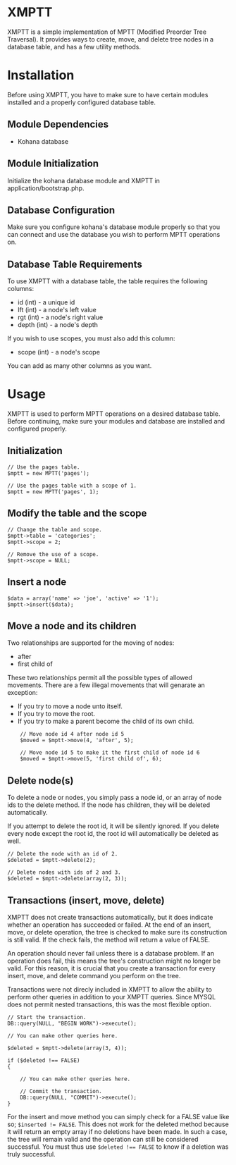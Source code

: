 # XMPTT

XMPTT is a simple implementation of MPTT (Modified Preorder Tree Traversal). It provides ways to create, move, and delete tree nodes in a database table, and has a few utility methods.

# Installation

Before using XMPTT, you have to make sure to have certain modules installed and a properly configured database table.

## Module Dependencies

 - Kohana database

## Module Initialization

Initialize the kohana database module and XMPTT in application/bootstrap.php.

## Database Configuration

Make sure you configure kohana's database module properly so that you can connect and use the database you wish to perform MPTT operations on.

## Database Table Requirements

To use XMPTT with a database table, the table requires the following columns:

 - id (int) - a unique id
 - lft (int) - a node's left value
 - rgt (int) - a node's right value
 - depth (int) - a node's depth
 
If you wish to use scopes, you must also add this column:
 
 - scope (int) - a node's scope
 
You can add as many other columns as you want.

# Usage

XMPTT is used to perform MPTT operations on a desired database table. Before continuing, make sure your modules and database are installed and configured properly.

## Initialization

	// Use the pages table.
	$mptt = new MPTT('pages');

	// Use the pages table with a scope of 1.
	$mptt = new MPTT('pages', 1);

## Modify the table and the scope

	// Change the table and scope.
	$mptt->table = 'categories';
	$mptt->scope = 2;

	// Remove the use of a scope.
	$mptt->scope = NULL;

## Insert a node

	$data = array('name' => 'joe', 'active' => '1');
	$mptt->insert($data);

## Move a node and its children

Two relationships are supported for the moving of nodes:

 + after
 + first child of

These two relationships permit all the possible types of allowed movements. There are a few illegal movements that will genarate an exception:

 + If you try to move a node unto itself.
 + If you try to move the root.
 + If you try to make a parent become the child of its own child.

~~~~
	// Move node id 4 after node id 5
	$moved = $mptt->move(4, 'after', 5);

	// Move node id 5 to make it the first child of node id 6
	$moved = $mptt->move(5, 'first child of', 6);
~~~~

## Delete node(s)

To delete a node or nodes, you simply pass a node id, or an array of node ids to the delete method. If the node has children, they will be deleted automatically.

If you attempt to delete the root id, it will be silently ignored. If you delete every node except the root id, the root id will automatically be deleted as well.

	// Delete the node with an id of 2.
	$deleted = $mptt->delete(2);

	// Delete nodes with ids of 2 and 3.
	$deleted = $mptt->delete(array(2, 3));

## Transactions (insert, move, delete)

XMPTT does not create transactions automatically, but it does indicate whether an operation has succeeded or failed. At the end of an insert, move, or delete operation, the tree is checked to make sure its construction is still valid. If the check fails, the method will return a value of FALSE.

An operation should never fail unless there is a database problem. If an operation does fail, this means the tree's construction might no longer be valid. For this reason, it is crucial that you create a transaction for every insert, move, and delete command you perform on the tree.

Transactions were not direcly included in XMPTT to allow the ability to perform other queries in addition to your XMPTT queries. Since MYSQL does not permit nested transactions, this was the most flexible option.

	// Start the transaction.
	DB::query(NULL, "BEGIN WORK")->execute();

	// You can make other queries here.

	$deleted = $mptt->delete(array(3, 4));

	if ($deleted !== FALSE)
	{

		// You can make other queries here.

		// Commit the transaction.
		DB::query(NULL, "COMMIT")->execute();
	}

For the insert and move method you can simply check for a FALSE value like so; `$inserted != FALSE`. This does not work for the deleted method because it will return an empty array if no deletions have been made. In such a case, the tree will remain valid and the operation can still be considered successful. You must thus use `$deleted !== FALSE` to know if a deletion was truly successful.
